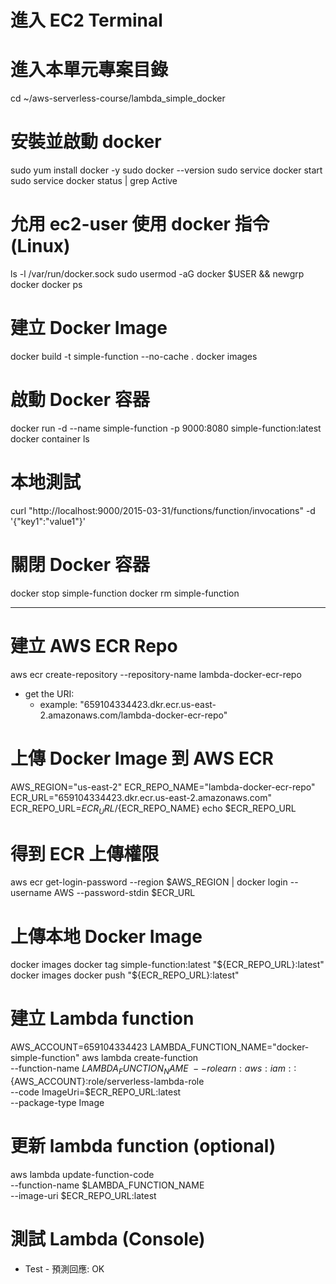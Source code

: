 # 進入 EC2 Terminal 

# 進入本單元專案目錄
cd ~/aws-serverless-course/lambda_simple_docker

# 安裝並啟動 docker
sudo yum install docker -y
sudo docker --version
sudo service docker start
sudo service docker status | grep Active

# 允用 ec2-user 使用 docker 指令 (Linux) 
ls -l /var/run/docker.sock
sudo usermod -aG docker $USER && newgrp docker
docker ps

# 建立 Docker Image 
docker build -t simple-function --no-cache .
docker images

# 啟動 Docker 容器
docker run -d --name simple-function -p 9000:8080 simple-function:latest
docker container ls 

# 本地測試 
curl "http://localhost:9000/2015-03-31/functions/function/invocations" -d '{"key1":"value1"}'

# 關閉 Docker 容器
docker stop simple-function
docker rm simple-function

---
# 建立 AWS ECR Repo 
aws ecr create-repository --repository-name lambda-docker-ecr-repo
  - get the URI: 
    - example: "659104334423.dkr.ecr.us-east-2.amazonaws.com/lambda-docker-ecr-repo"

# 上傳 Docker Image 到 AWS ECR 
AWS_REGION="us-east-2"
ECR_REPO_NAME="lambda-docker-ecr-repo"
ECR_URL="659104334423.dkr.ecr.us-east-2.amazonaws.com"
ECR_REPO_URL=${ECR_URL}/${ECR_REPO_NAME}
echo $ECR_REPO_URL

# 得到 ECR 上傳權限
aws ecr get-login-password --region $AWS_REGION | docker login --username AWS --password-stdin $ECR_URL

# 上傳本地 Docker Image
docker images
docker tag simple-function:latest "${ECR_REPO_URL}:latest"
docker images
docker push "${ECR_REPO_URL}:latest"

# 建立 Lambda function 
AWS_ACCOUNT=659104334423
LAMBDA_FUNCTION_NAME="docker-simple-function"
aws lambda create-function  \
--function-name $LAMBDA_FUNCTION_NAME  \
--role arn:aws:iam::${AWS_ACCOUNT}:role/serverless-lambda-role \
--code ImageUri=$ECR_REPO_URL:latest \
--package-type Image

# 更新 lambda function (optional)
aws lambda update-function-code \
--function-name $LAMBDA_FUNCTION_NAME \
--image-uri $ECR_REPO_URL:latest

# 測試 Lambda (Console)
 - Test - 預測回應: OK 


